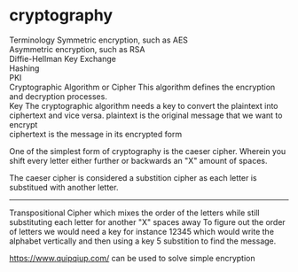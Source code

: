 # cryptography
Terminology
Symmetric encryption, such as AES<br>
Asymmetric encryption, such as RSA<br>
Diffie-Hellman Key Exchange<br>
Hashing<br>
PKI<br>
Cryptographic Algorithm or Cipher This algorithm defines the encryption and decryption processes.<br>
Key The cryptographic algorithm needs a key to convert the plaintext into ciphertext and vice versa.
plaintext is the original message that we want to encrypt<br>
ciphertext is the message in its encrypted form<br>



One of the simplest form of cryptography is the caeser cipher. Wherein you shift every letter either further or backwards an "X" amount of spaces.

The caeser cipher is considered a substition cipher as each letter is substitued with another letter.

--------------

Transpositional Cipher which mixes the order of the letters while still substituting each letter for another "X" spaces away To figure out the order of letters we would need a key for instance 12345 which would write the alphabet vertically and then using a key 5 substition to find the message.

https://www.quipqiup.com/ can be used to solve simple encryption
